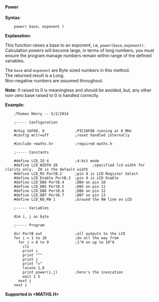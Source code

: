 <div class="section">

<div class="titlepage">

<div>

<div>

#### <span id="power"></span>Power

</div>

</div>

</div>

<span class="strong">**Syntax**</span>:

``` screen
    power( base, exponent )
```

<span class="strong">**Explanation:**</span>

This function raises a base to an exponent, i.e, `power(base,exponent)`.
Calculation powers will become large, in terms of long numbers, you must
ensure the program manage numbers remain within range of the defined
variables.

The `base` and `exponent` are Byte sized numbers in this method.  
The returned result is a Long.  
Non-negative numbers are assumed throughout.

<span class="strong">**Note:**</span> 0 raised to 0 is meaningless and
should be avoided, but, any other non-zero base raised to 0 is handled
correctly.

<span class="strong">**Example:**</span>

``` screen
    ;Thomas Henry -- 5/2/2014

    ;----- Configuration

    #chip 16F88, 8              ;PIC16F88 running at 8 MHz
    #config mclr=off            ;reset handled internally

    #include <maths.h>          ;required maths.h

    ;----- Constants

    #define LCD_IO 4            ;4-bit mode
    #define LCD_WIDTH 20                ;specified lcd width for clarity only.  20 is the default width
    #define LCD_RS PortB.2      ;pin 8 is LCD Register Select
    #define LCD_Enable PortB.3  ;pin 9 is LCD Enable
    #define LCD_DB4 PortB.4     ;DB4 on pin 10
    #define LCD_DB5 PortB.5     ;DB5 on pin 11
    #define LCD_DB6 PortB.6     ;DB6 on pin 12
    #define LCD_DB7 PortB.7     ;DB7 on pin 13
    #define LCD_NO_RW 1         ;Ground the RW line on LCD

    ;----- Variables

    dim i, j as byte

    ;----- Program

    dir PortB out               ;all outputs to the LCD
    for i = 1 to 10             ;do all the way from
      for j = 0 to 9            ;1^0 on up to 10^9
        cls
        print i
        print "^"
        print j
        print "="
        locate 1,0
        print power(i,j)        ;here's the invocation
        wait 1 S
      next j
    next i
```

<span class="strong">**Supported in &lt;MATHS.H&gt;**</span>

</div>
